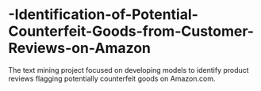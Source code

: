 # -Identification-of-Potential-Counterfeit-Goods-from-Customer-Reviews-on-Amazon
The text mining project focused on developing models to identify product reviews flagging potentially counterfeit goods on Amazon.com.
